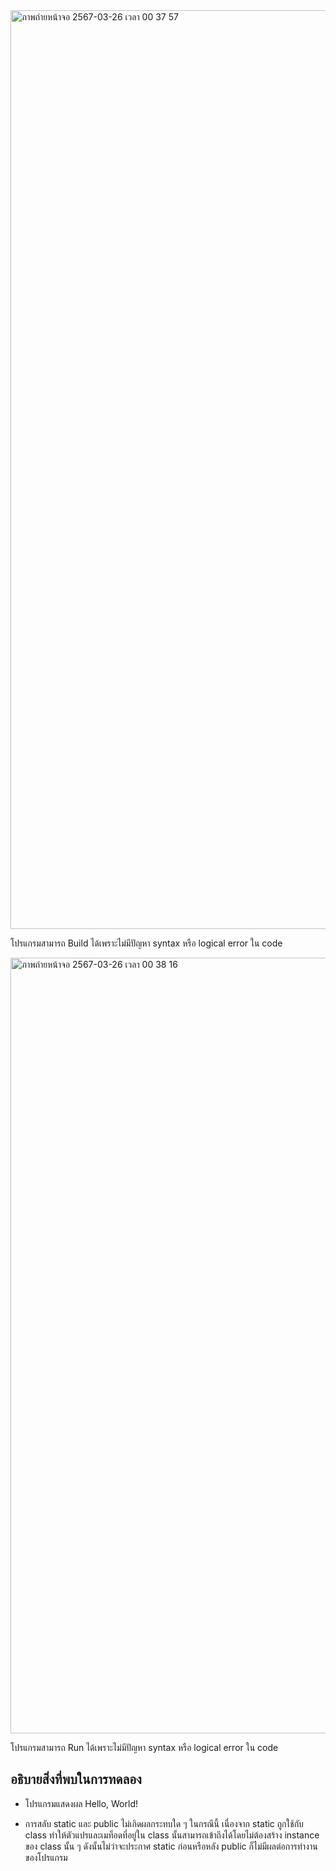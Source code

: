 <img width="1470" alt="ภาพถ่ายหน้าจอ 2567-03-26 เวลา 00 37 57" src="https://github.com/omelaweng/03376836-OOP-2566-Lab-06/assets/144561325/c19beffd-cacb-4b22-90ec-43339258374f">

โปรแกรมสามารถ Build ได้เพราะไม่มีปัญหา syntax หรือ logical error ใน code


<img width="1241" alt="ภาพถ่ายหน้าจอ 2567-03-26 เวลา 00 38 16" src="https://github.com/omelaweng/03376836-OOP-2566-Lab-06/assets/144561325/6c6d4137-052b-40c3-b509-5126689840f8">

โปรแกรมสามารถ Run ได้เพราะไม่มีปัญหา syntax หรือ logical error ใน code


## อธิบายสิ่งที่พบในการทดลอง

- โปรแกรมแสดงผล Hello, World! 

- การสลับ static และ public ไม่เกิดผลกระทบใด ๆ 
ในกรณีนี้ เนื่องจาก static ถูกใช้กับ class ทำให้ตัวแปรและเมท็อดที่อยู่ใน class นั้นสามารถเข้าถึงได้โดยไม่ต้องสร้าง instance ของ class นั้น ๆ ดังนั้นไม่ว่าจะประกาศ static ก่อนหรือหลัง public ก็ไม่มีผลต่อการทำงานของโปรแกรม
